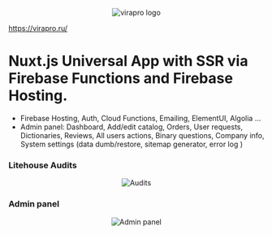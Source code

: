 <p align="center">
 <img src="https://firebasestorage.googleapis.com/v0/b/plumbing-prod.appspot.com/o/Asset%208.svg?alt=media&token=5803db4b-9e89-44f3-8295-b20fa43dcb5d" alt="virapro logo">
</p>

https://virapro.ru/

# Nuxt.js Universal App with SSR via Firebase Functions and Firebase Hosting.
 - Firebase Hosting, Auth, Cloud Functions, Emailing, ElementUI, Algolia ...
 - Admin panel: Dashboard, Add/edit catalog, Orders, User requests, Dictionaries, Reviews, All users actions, Binary questions, Company info, System settings (data dumb/restore, sitemap generator, error log )


### Litehouse Audits
<p align="center">
 <img src="https://firebasestorage.googleapis.com/v0/b/plumbing-prod.appspot.com/o/Audits.png?alt=media&token=1ea292c8-b5ea-4b1b-b883-907bb72d4751" alt="Audits">
</p>

### Admin panel
<p align="center">
 <img src="https://firebasestorage.googleapis.com/v0/b/plumbing-prod.appspot.com/o/AdminPanel.png?alt=media&token=1f667a52-0501-482a-9b0f-f838f7c0aa6e" alt="Admin panel">
</p>
